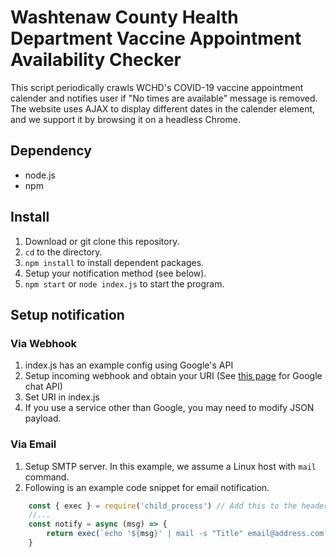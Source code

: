 Washtenaw County Health Department 
Vaccine Appointment Availability Checker
=========================================

This script periodically crawls WCHD's COVID-19 vaccine appointment calender and notifies user if "No times are available" message is removed. The website uses AJAX to display different dates in the calender element, and we support it by browsing it on a headless Chrome. 

## Dependency
* node.js
* npm

## Install
1. Download or git clone this repository.
2. `cd` to the directory.
3. `npm install` to install dependent packages.
4. Setup your notification method (see below).
5. `npm start` or `node index.js` to start the program.

## Setup notification
### Via Webhook
1. index.js has an example config using Google's API
2. Setup incoming webhook and obtain your URI (See [this page](https://developers.google.com/hangouts/chat/how-tos/webhooks) for Google chat API)
3. Set URI in index.js
4. If you use a service other than Google, you may need to modify JSON payload.

### Via Email
1. Setup SMTP server. In this example, we assume a Linux host with `mail` command.
2. Following is an example code snippet for email notification.
```javascript
    const { exec } = require('child_process') // Add this to the headers
    //...
    const notify = async (msg) => {
        return exec(`echo '${msg}' | mail -s "Title" email@address.com`)
    }
```